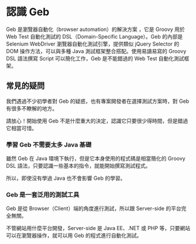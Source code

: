 # 認識 Geb

Geb 是瀏覽器自動化（browser automation）的解決方案 ，它是 Groovy 用於 Web Test 自動化測試的 DSL（Domain-Specific Language）。Geb 的內部是 Selenium WebDriver 瀏覽器自動化測試引擎，提供類似 jQuery Selector 的 DOM 操作方法，可以與多種 Java 測試框架整合搭配。使用易讀易寫的 Groovy DSL 語法撰寫 Script 可以簡化工作，Geb 是不能錯過的 Web Test 自動化測試框架。

## 常見的疑問

我們遇過不少初學者對 Geb 的疑惑，也有專案開發者在選擇測試方案時，對 Geb 有很多不瞭解的地方。

請放心！開始使用 Geb 不是什麼重大的決定，認識它只要很少得時間，但是錯過它相當可惜。

### 學習 Geb 不需要太多 Java 基礎

雖然 Geb 在 Java 環境下執行，但是它本身使用的程式碼是相當簡化的 Groovy DSL 語法，只要認識一些基本的指令，就能開始撰寫測試程式。

所以，即使沒有學過 Java 也不會影響 Geb 的學習。

### Geb 是一套泛用的測試工具

Geb 是從 Browser（Client）端的角度進行測試，所以跟 Server-side 的平台完全無關。

不管網站用什麼平台開發，Server-side 是 Java EE、.NET 或 PHP 等，只要網站可以在瀏覽器操作，就可以用 Geb 的程式進行自動化測試。





